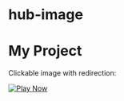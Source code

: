 # hub-image
# My Project

Clickable image with redirection:

[![Play Now](https://i.imgur.com/gEKFGcB.jpg)](https://www.toprevenuegate.com/xh0jahzp?key=777fa446dfb6c05e54279d39284c95c0)
